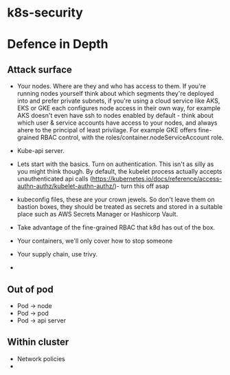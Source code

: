 # k8s-security

# Defence in Depth
## Attack surface
- Your nodes. Where are they and who has access to them. If you're running nodes yourself think about which segments they're deployed into and prefer private subnets, if you're using a cloud service like AKS, EKS or GKE each configures node access in their own way, for example AKS doesn't even have ssh to nodes enabled by default - think about which user & service accounts have access to your nodes, and always ahere to the principal of least privilage. For example GKE offers fine-grained RBAC control, with the roles/container.nodeServiceAccount role.

- Kube-api server. 
- Lets start with the basics. Turn on authentication. This isn't as silly as you might think though. By default, the kubelet process actually accepts unauthenticated api calls (https://kubernetes.io/docs/reference/access-authn-authz/kubelet-authn-authz/)- turn this off asap
- kubeconfig files, these are your crown jewels. So don't leave them on bastion boxes, they should be treated as secrets and stored in a suitable place such as AWS Secrets Manager or Hashicorp Vault.
- Take advantage of the fine-grained RBAC that k8d has out of the box.

- Your containers, we'll only cover how to stop someone 
- Your supply chain, use trivy.
- 


## Out of pod
- Pod -> node
- Pod -> pod
- Pod -> api server
## Within cluster
- Network policies
- 
